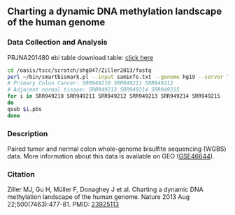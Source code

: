## Charting a dynamic DNA methylation landscape of the human genome

### Data Collection and Analysis

PRJNA201480 ebi table download table: [click here](http://www.ebi.ac.uk/ena/data/view/PRJNA201480)
```bash
cd /oasis/tscc/scratch/shg047/Ziller2013/fastq
perl ~/bin/smartbismark.pl --input saminfo.txt --genome hg19 --server TSCC --submit no --queue hotel
# Primary Colon Cancer: SRR949210 SRR949211 SRR949212 
# Adjacent normal tissue: SRR949213 SRR949214 SRR949215
for i in SRR949210 SRR949211 SRR949212 SRR949213 SRR949214 SRR949215
do
qsub $i.pbs
done
```

### Description

Paired tumor and normal colon whole-genome bisulfite sequencing (WGBS) data. More information about this data is available on GEO ([GSE46644](https://www.ncbi.nlm.nih.gov/geo/query/acc.cgi?acc=GSE46644)). 

### Citation

Ziller MJ, Gu H, Müller F, Donaghey J et al. Charting a dynamic DNA methylation landscape of the human genome. Nature 2013 Aug 22;500(7463):477-81. PMID: [23925113](https://www.ncbi.nlm.nih.gov/pubmed/23925113)

